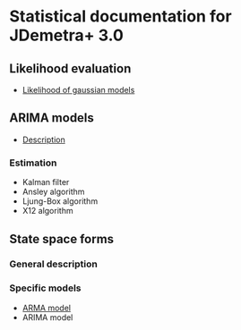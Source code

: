 # Statistical documentation for JDemetra+ 3.0

## Likelihood evaluation

* [Likelihood of gaussian models](Likelihood/ll.md)

## ARIMA models

* [Description](arima/arima.md)

### Estimation

* Kalman filter
* Ansley algorithm
* Ljung-Box algorithm
* X12 algorithm

## State space forms

### General description

### Specific models

* [ARMA model](Ssf/arma_ssf.md)
* ARIMA model
